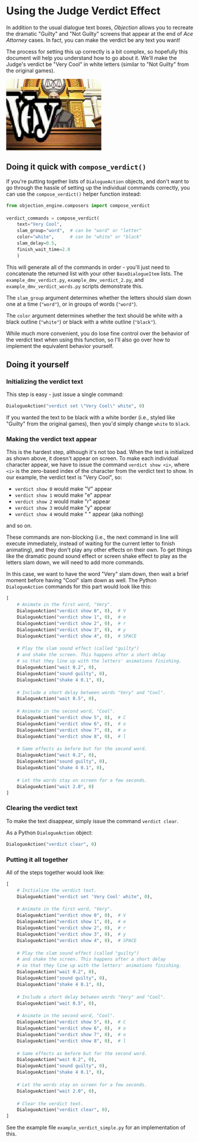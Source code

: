 # Using the Judge Verdict Effect
In addition to the usual dialogue text boxes, *Objection* allows you to recreate
the dramatic "Guilty" and "Not Guilty" screens that appear at the end of
*Ace Attorney* cases. In fact, you can make the verdict be any text you want!

The process for setting this up correctly is a bit complex, so hopefully this
document will help you understand how to go about it. We'll make the Judge's
verdict be "Very Cool" in white letters (similar to "Not Guilty" from the
original games).

!["Very Cool" verdict](img/verdict-very-cool.gif)

## Doing it quick with `compose_verdict()`
If you're putting together lists of `DialogueAction` objects, and don't want
to go through the hassle of setting up the individual commands correctly, you
can use the `compose_verdict()` helper function instead:
```py
from objection_engine.composers import compose_verdict

verdict_commands = compose_verdict(
    text="Very Cool",
    slam_group="word",  # can be "word" or "letter"
    color="white",      # can be "white" or "black"
    slam_delay=0.5,
    finish_wait_time=2.0
    )
```
This will generate all of the commands in order - you'll just need to
concatenate the returned list with your other `BaseDialogueItem` lists. The
`example_dmv_verdict.py`, `example_dmv_verdict_2.py`, and
`example_dmv_verdict_words.py` scripts demonstrate this.

The `slam_group` argument determines whether the letters should slam down
one at a time (`"word"`), or in groups of words (`"word"`).

The `color` argument determines whether the text should be white with a black
outline (`"white"`) or black with a white outline (`"black"`).

While much more convenient, you do lose fine control over the behavior of the
verdict text when using this function, so I'll also go over how to implement
the equivalent behavior yourself.

## Doing it yourself
### Initializing the verdict text
This step is easy - just issue a single command:
```py
DialogueAction("verdict set \"Very Cool\" white", 0)
```
If you wanted the text to be black with a white border (i.e., styled like "Guilty"
from the original games), then you'd simply change `white` to `black`.

### Making the verdict text appear
This is the hardest step, although it's not too bad. When the text is initialized
as shown above, it doesn't appear on screen. To make each individual character
appear, we have to issue the command `verdict show <i>`, where `<i>` is the 
zero-based index of the character from the verdict text to show. In our example,
the verdict text is "Very Cool", so:
* `verdict show 0` would make "V" appear
* `verdict show 1` would make "e" appear
* `verdict show 2` would make "r" appear
* `verdict show 3` would make "y" appear
* `verdict show 4` would make " " appear (aka nothing)

and so on.

These commands are non-blocking (i.e., the next command in line will execute
immediately, instead of waiting for the current letter to finish animating),
and they don't play any other effects on their own. To get things like the
dramatic pound sound effect or screen shake effect to play as the letters
slam down, we will need to add more commands.

In this case, we want to have the word "Very" slam down, then wait a brief
moment before having "Cool" slam down as well. The Python `DialogueAction`
commands for this part would look like this:

```py
[
    # Animate in the first word, "Very".
    DialogueAction("verdict show 0", 0),  # V
    DialogueAction("verdict show 1", 0),  # e
    DialogueAction("verdict show 2", 0),  # r
    DialogueAction("verdict show 3", 0),  # y
    DialogueAction("verdict show 4", 0),  # SPACE

    # Play the slam sound effect (called "guilty")
    # and shake the screen. This happens after a short delay
    # so that they line up with the letters' animations finishing.
    DialogueAction("wait 0.2", 0),
    DialogueAction("sound guilty", 0),
    DialogueAction("shake 4 0.1", 0),

    # Include a short delay between words "Very" and "Cool".
    DialogueAction("wait 0.5", 0),

    # Animate in the second word, "Cool".
    DialogueAction("verdict show 5", 0),  # C
    DialogueAction("verdict show 6", 0),  # o
    DialogueAction("verdict show 7", 0),  # o
    DialogueAction("verdict show 8", 0),  # l

    # Same effects as before but for the second word.
    DialogueAction("wait 0.2", 0),
    DialogueAction("sound guilty", 0),
    DialogueAction("shake 4 0.1", 0),

    # Let the words stay on screen for a few seconds.
    DialogueAction("wait 2.0", 0)
]
```


### Clearing the verdict text
To make the text disappear, simply issue the command `verdict clear`.

As a Python `DialogueAction` object:
```py
DialogueAction("verdict clear", 0)
```

### Putting it all together
All of the steps together would look like:
```py
[
    # Initialize the verdict text.
    DialogueAction("verdict set 'Very Cool' white", 0),

    # Animate in the first word, "Very".
    DialogueAction("verdict show 0", 0),  # V
    DialogueAction("verdict show 1", 0),  # e
    DialogueAction("verdict show 2", 0),  # r
    DialogueAction("verdict show 3", 0),  # y
    DialogueAction("verdict show 4", 0),  # SPACE

    # Play the slam sound effect (called "guilty")
    # and shake the screen. This happens after a short delay
    # so that they line up with the letters' animations finishing.
    DialogueAction("wait 0.2", 0),
    DialogueAction("sound guilty", 0),
    DialogueAction("shake 4 0.1", 0),

    # Include a short delay between words "Very" and "Cool".
    DialogueAction("wait 0.5", 0),

    # Animate in the second word, "Cool".
    DialogueAction("verdict show 5", 0),  # C
    DialogueAction("verdict show 6", 0),  # o
    DialogueAction("verdict show 7", 0),  # o
    DialogueAction("verdict show 8", 0),  # l

    # Same effects as before but for the second word.
    DialogueAction("wait 0.2", 0),
    DialogueAction("sound guilty", 0),
    DialogueAction("shake 4 0.1", 0),

    # Let the words stay on screen for a few seconds.
    DialogueAction("wait 2.0", 0),

    # Clear the verdict text.
    DialogueAction("verdict clear", 0),
]
```
See the example file `example_verdict_simple.py` for an implementation of this.